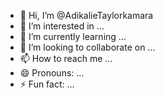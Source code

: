 - 👋 Hi, I’m @AdikalieTaylorkamara
- 👀 I’m interested in ...
- 🌱 I’m currently learning ...
- 💞️ I’m looking to collaborate on ...
- 📫 How to reach me ...
- 😄 Pronouns: ...
- ⚡ Fun fact: ...

<!---
AdikalieTaylorkamara/AdikalieTaylorkamara is a ✨ special ✨ repository because its `README.md` (this file) appears on your GitHub profile.
You can click the Preview link to take a look at your changes.
--->
